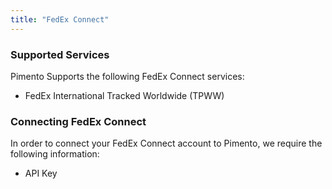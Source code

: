 ```yaml
---
title: "FedEx Connect"
---
```


### Supported Services

Pimento Supports the following FedEx Connect services:

- FedEx International Tracked Worldwide (TPWW)

### Connecting FedEx Connect

In order to connect your FedEx Connect account to Pimento, we require the following information:

- API Key
